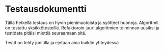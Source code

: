 # Testausdokumentti

Tällä hetkellä testaus on hyvin pienimuotoista ja syötteet huonoja. Algoritmit on testattu yksikkötesteillä. Refaktoroin juuri algoritmien toiminnan uusiksi ja testidata pitäisi miettiä seuraamaan sitä.

Testit on tehty junitilla ja ejetaan aina buildín yhteydessä
